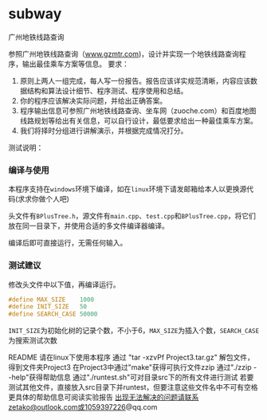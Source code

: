 # subway
广州地铁线路查询

参照广州地铁线路查询（www.gzmtr.com)，设计并实现一个地铁线路查询程序，输出最佳乘车方案等信息。
要求：
1. 原则上两人一组完成，每人写一份报告。报告应该详实规范清晰，内容应该数据结构和算法设计细节、程序测试、程序使用和总结。
2. 你的程序应该解决实际问题，并给出正确答案。
3. 程序输出信息可参照广州地铁线路查询、坐车网（zuoche.com）和百度地图线路规划等给出有关信息，可以自行设计，最低要求给出一种最佳乘车方案。
4. 我们将择时分组进行讲解演示，并根据完成情况打分。

测试说明：
### 编译与使用

本程序支持在`windows`环境下编译，如在`linux`环境下请发邮箱给本人以更换源代码(求求你做个人吧)

头文件有`BPlusTree.h`，源文件有`main.cpp`、`test.cpp`和`BPlusTree.cpp`，将它们放在同一目录下，并使用合适的多文件编译器编译。

编译后即可直接运行，无需任何输入。



### 测试建议

修改头文件中以下值，再编译运行。

```c++
#define MAX_SIZE	1000
#define INIT_SIZE	50
#define SEARCH_CASE	50000
```

`INIT_SIZE`为初始化树的记录个数，不小于6，`MAX_SIZE`为插入个数，`SEARCH_CASE`为搜索测试次数

README
请在linux下使用本程序
通过   "tar -xzvPf Project3.tar.gz"  解包文件，
得到文件夹Project3
在Project3中通过"make"获得可执行文件zzip
通过"./zzip --help"获得帮助信息
通过"./runtest.sh"可对目录src下的所有文件进行测试
若要测试其他文件，直接放入src目录下并runtest，但要注意这些文件名中不可有空格
更具体的帮助信息可阅读实验报告
出现无法解决的问题请联系zetako@outlook.com或1059397226@qq.com
